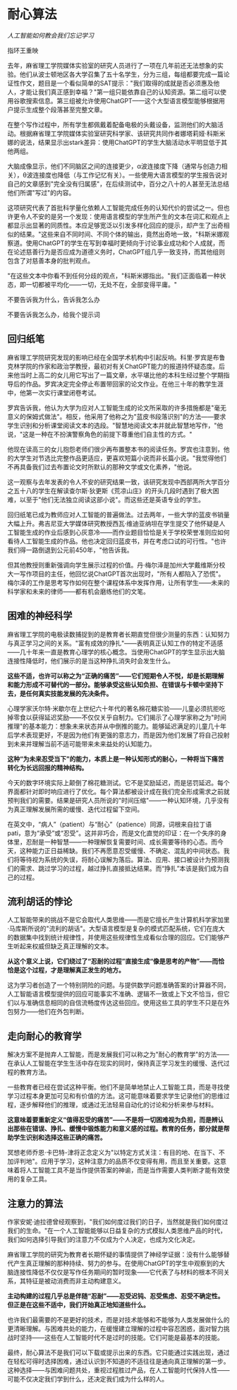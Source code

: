 # 耐心算法

*人工智能如何教会我们忘记学习*

指环王重映

去年，麻省理工学院媒体实验室的研究人员进行了一项在几年前还无法想象的实验。他们从波士顿地区各大学召集了五十名学生，分为三组，每组都要完成一篇论证性作文，题目是一个看似简单的SAT提示："我们取得的成就是否必须惠及他人，才能让我们真正感到幸福？"第一组只能依靠自己的认知资源。第二组可以使用谷歌搜索信息。第三组被允许使用ChatGPT——这个大型语言模型能够根据用户提示生成整个段落甚至完整文章。

在整个写作过程中，所有学生都佩戴着配备电极的头戴设备，监测他们的大脑活动。根据麻省理工学院媒体实验室研究科学家、该研究共同作者娜塔莉娅·科斯米娜的说法，结果显示出stark差异：使用ChatGPT的学生大脑活动水平明显低于其他两组。

大脑成像显示，他们不同脑区之间的连接更少，α波连接度下降（通常与创造力相关），θ波连接度也降低（与工作记忆有关）。一些使用大语言模型的学生报告说对自己的文章感到"完全没有归属感"，在后续测试中，百分之八十的人甚至无法总结他们所谓"写过"的内容。

这项研究代表了首批科学量化依赖人工智能完成任务的认知代价的尝试之一。但也许更令人不安的是另一个发现：使用语言模型的学生所产生的文本在词汇和观点上都显示出显著的同质性。本应足够宽泛以引发多样化回应的提示，却产生了出奇相似的结果。"这些来自不同时间、不同个体的输出，竟然出奇地一致，"科斯米娜观察道。使用ChatGPT的学生在写到幸福时更倾向于讨论事业成功和个人成就，而在论述慈善行为是否应成为道德义务时，ChatGPT组几乎一致支持，而其他组则包含了对慈善本身的批判观点。

"在这些文本中你看不到任何分歧的观点，"科斯米娜指出。"我们正面临着一种状态，即一切都被平均化——一切，无处不在，全部变得平庸。"

不要告诉我为什么，告诉我怎么办

不要告诉我怎么办，给我个提示词

## 回归纸笔

麻省理工学院研究发现的影响已经在全国学术机构中引起反响。科里·罗宾是布鲁克林学院的作家和政治学教授，最初对有关ChatGPT能力的报道持怀疑态度。后来他当时上高二的女儿用它写出了一篇文章，水平堪比他的本科生经过整个学期指导后的作品。罗宾决定完全停止布置带回家的论文作业。在他三十年的教学生涯中，他第一次实行课堂闭卷考试。

罗宾告诉我，他认为大学为应对人工智能生成的论文所采取的许多措施都是"毫无意义的保姆式做法"。相反，他采用了他称之为"蓝皮书段落识别"的方法——要求学生识别和分析课堂阅读文本的选段。"智慧地阅读文本并就此智慧地写作，"他说，"这是一种在不扮演警察角色的前提下尊重他们自主性的方式。"

他现在读高三的女儿抱怨老师们很少再布置整本书的阅读任务。罗宾也注意到，他的大学生对节选比完整作品更适应，更喜欢短篇小说而非长篇小说。"我觉得他们不再具备我们过去布置论文时所默认的那种文学或文化素养，"他说。

这一观察与去年发表的令人不安的研究结果一致，该研究发现中西部两所大学百分之五十八的学生在解读查尔斯·狄更斯《荒凉山庄》的开头几段时遇到了极大困难，以至于"他们无法独立阅读这部小说"。而这些还是英语专业的学生。

回归纸笔已成为教师应对人工智能的普遍做法。过去两年，一些大学的蓝皮书销量大幅上升。弗吉尼亚大学媒体研究教授西瓦·维迪亚纳坦在学生提交了他怀疑是人工智能生成的作业后感到心灰意冷——而作业题目恰恰是关于学校荣誉准则应如何看待人工智能生成的作品。他也决定回归蓝皮书，并在考虑口试的可行性。"也许我们得一路倒退到公元前450年，"他告诉我。

但其他教授则重新强调向学生展示过程的价值。丹·梅尔泽是加州大学戴维斯分校大一写作项目的主任，他回忆说ChatGPT首次出现时，"所有人都陷入了恐慌"。梅尔泽的工作是思考写作如何在整个课程体系中发挥作用，让所有学生——未来的科学家和未来的律师——都有机会磨练他们的文笔。

## 困难的神经科学

麻省理工学院的电极读数捕捉到的是教育者长期直觉但很少测量的东西：认知努力与真正学习之间的关系。"富有成效的挣扎"——表明真正认知工作的特定不适感——几十年来一直是教育心理学的核心概念。当使用ChatGPT的学生显示出大脑连接性降低时，他们展示的是当这种挣扎消失时会发生什么。

**这些不适，也许可以称之为“正确的痛苦”——它们短期令人不悦，却是长期理解和能力形成不可替代的一部分。能够承受这些认知负担、在错误与卡顿中坚持下去，是任何真实技能发展的先决条件。**

心理学家沃尔特·米歇尔在上世纪六十年代的著名棉花糖实验——儿童必须抗拒吃掉零食以获得延迟奖励——不仅仅关乎自制力。它们揭示了心理学家称之为"时间推理"的基本能力：想象未来状态并从中倒推的能力。能够延迟满足的儿童几十年后学术表现更好，不是因为他们有更强的意志力，而是因为他们发展了将自己投射到未来并理解当前不适可能带来未来益处的认知能力。

**这种“为未来忍受当下”的能力，本质上是一种认知形式的耐心，一种将当下痛苦转化为长远回报的精神结构。**

今天的数字环境实际上颠倒了棉花糖测试。它不是奖励延迟，而是惩罚延迟。每个界面都针对即时响应进行了优化。每个算法都被设计成在我们完全形成需求之前就预判我们的需要。结果是研究人员所说的"时间压缩"——一种认知环境，几乎没有为真正理解发展所需的缓慢、迭代过程留下空间。

在英文中，“病人”（patient）与“耐心”（patience）同源，词根来自拉丁语 pati，意为“承受”或“忍受”。这并非巧合，而是文化直觉的印证：在一个失序的身体里，忍耐是一种智慧——一种理解恢复需要时间、成长需要等待的心态。而今天，这种能力正日益稀缺。我们不再愿意忍受缓慢、不确定、混乱的中间状态。我们将等待视为系统的失误，将耐心误解为落后。算法、应用、接口被设计为预测我们的需求、跳过学习的过程，越过挣扎直接抵达结果。而“挣扎”本该是我们成为自己的过程。

## 流利胡话的悖论

人工智能带来的挑战不是它会取代人类思维——而是它擅长产生计算机科学家加里·马库斯所说的"流利的胡话"。大型语言模型是复杂的模式匹配系统，它们在庞大的数据集中找到统计规律性，并使用这些规律性生成看似合理的回应。它们能够产生听起来权威但缺乏真正理解的文本。

**从这个意义上说，它们绕过了“忍耐的过程”直接生成“像是思考的产物”——而恰恰是这个过程，才是理解真正发生的地方。**

这为学习者创造了一个特别阴险的问题。与提供数学问题准确答案的计算器不同，人工智能语言模型提供的回应可能事实不准确、逻辑不一致或上下文不恰当，但它们以与准确信息相同的自信流畅度传达这些回应。使用这些工具的学生不只是在外包努力——他们在外包判断。

## 走向耐心的教育学

解决方案不是抛弃人工智能，而是发展我们可以称之为"耐心的教育学"的方法——在承认人工智能在学生生活中存在现实的同时，保持真正学习发生的缓慢、迭代过程的教育方法。

一些教育者已经在尝试这种平衡。他们不是简单地禁止人工智能工具，而是寻找使学习过程本身更加可见和有价值的方法。这可能意味着要求学生记录他们的思维过程，逐步解释他们的推理，或通过无法轻易自动化的讨论和分析来参与材料。

**这意味着要重新定义“值得忍受的痛苦”——不是将一切困难视为负担，而是辨认出那些在错误、挣扎、缓慢中锻炼能力和意义感的过程。教育的任务，部分就是帮助学生识别和选择这些正确的痛苦。**

冥想老师乔恩·卡巴特-津将正念定义为"以特定方式关注：有目的地、在当下、不加评判地"。应用于学习，这种注意力的品质不仅变得有用，而且至关重要。这意味着将人工智能工具不是当作提供答案的神谕，而是当作需要人类判断才能有效使用的复杂工具。

## 注意力的算法

作家安妮·迪拉德曾经观察到，"我们如何度过我们的日子，当然就是我们如何度过我们的生命。"在一个人工智能能够以日益复杂的方式模拟人类思维产品的时代，我们如何选择引导我们的注意力不仅成为个人决定，也成为文化决定。

麻省理工学院的研究为教育者长期怀疑的事情提供了神经学证据：没有什么能够替代产生真正理解的那种持续、努力的参与。在使用ChatGPT的学生中观察到的大脑连接性降低不仅仅是写作任务期间的暂时现象——它代表了与材料的根本不同关系，其特征是被动消费而非主动构建意义。

**主动构建的过程几乎总是伴随“忍耐”——忍受迟钝、忍受焦虑、忍受不确定性。但正是在这些不适中，我们开始真正地知道些什么。**

也许我们最需要的不是更好的技术，而是对技术能够和不能够为人类发展做什么的更清晰理解。与困难共处的能力，在缓慢建立理解的过程中容忍困惑，面对智力挑战时坚持——这些在人工智能时代不是过时的技能。它们可能是最基本的技能。

最终，耐心算法不是我们可以下载或提示出来的东西。它只能通过实践出现，通过在轻松可得时选择困难，通过认识到不知道的不适往往是通向真正理解的第一步。这种选择——与困难问题共处，重视过程胜过产品，在人工智能时代保持人性——可能不仅决定我们学到什么，还决定我们成为什么样的人。
